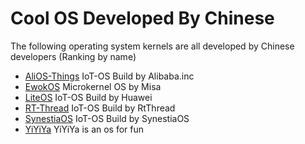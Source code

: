 # Cool OS Developed By Chinese
The following operating system kernels are all developed by Chinese developers (Ranking by name)

- [AliOS-Things](https://www.alios.cn/things) IoT-OS Build by Alibaba.inc
- [EwokOS](https://github.com/MisaZhu/EwokOS) Microkernel OS by Misa
- [LiteOS](https://www.huawei.com/minisite/liteos/cn/) IoT-OS Build by Huawei
- [RT-Thread](https://www.rt-thread.io/) IoT-OS Build by RtThread
- [SynestiaOS](https://synestiaos.org/home) IoT-OS Build by SynestiaOS
- [YiYiYa](https://github.com/evilbinary/YiYiYa) YiYiYa is an os for fun
